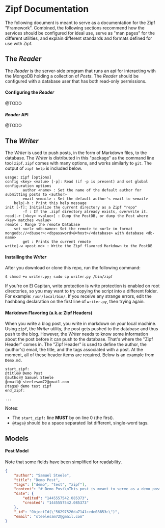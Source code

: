 # Zipf Documentation
The following document is meant to serve as a documentation for the Zipf "Framework". Combined, the following sections recommend how the services should be configured for ideal use, serve as "man pages" for the different utilities, and explain different standards and formats defined for use with Zipf.


## The *Reader*
The *Reader* is the server-side program that runs an api for interacting with the MongoDB holding a collection of *Posts*. The *Reader* should be configured with a database user that has both read-only permissions.

#### Configuring the *Reader*
@TODO

#### *Reader* API
@TODO


## The *Writer*
The *Writer* is used to push posts, in the form of Markdown files, to the database. The *Writer* is distributed in this "package" as the command line tool `zipf`. `zipf` comes with many options, and works similarly to `git`. The output of `zipf help` is included below.
```
usage: zipf [options]
config <key> <value> [-p]: Read (if -p is present) and set global configuration options
    	author <name> : Set the name of the default author for submitting posts to <author>
    	email <email> : Set the default author's email to <email>
    help|-h : Print this help message
init [-f]: Initialize the current directory as a Zipf "repo"
    	-f : If the .zipf directory already exists, overwrite it.
read|-r [<key> <value>] : Dump the PostDB, or dump the Post where <key> matches <value>
remote : Mange the remote Database
	set <url> <db-name>: Set the remote to <url> in format mongodb://<dbuser>:<dbpassword>@<host>/<database> with database <db-name>
    	get : Prints the current remote
write|-w <post.md> : Write the Zipf flavored Markdown to the PostDB
```

#### Installing the *Writer*
After you download or clone this repo, run the following command:
```
$ chmod +x writer.py; sudo cp writer.py /bin/zipf
```
If you're on El Capitan, write protection is write protection is enabled on root directories, so you may want to try copying the script into a different folder. For example: `/usr/local/bin/`. If you receive any strange errors, edit the hashbang declaration on the first line of `writer.py`, then trying again.

#### Markdown Flavoring (a.k.a: Zipf Headers)
When you write a blog post, you write in markdown on your local machine. Using `zipf`, the *Writer* utility, the post gets pushed to the database and thus
push to the blog. However, the *Writer* needs to know some information about the post before it can push to the database. That's where the "Zipf Header" comes in. The "Zipf Header" is used to define the author, the (author's) email, the title, and the tags associated with a post. At the moment, all of these header items are required. Below is an example from `Demo.md`.
```
start_zipf:
@title@ Demo Post
@author@ Samuel Steele
@email@ steelesam72@gmail.com
@tags@ demo test zipf
end_zipf:

...
```
Notes:
* The `start_zipf:` line **MUST** by on line 0 (the first).
* `@tags@` should be a space separated list different, single-word tags.


## Models

#### Post Model
Note that some fields have been simplified for readability.

```json
{
    "author": "Samuel Steele",
    "title": "Demo Post",
    "tags": ["demo", "test", "zipf"],
    "content": "# Demo Post\nThis post is meant to serve as a demo post for the Zipf blogging framework.\nZipf supports all sorts of cool Markdown stuff, so have fun.\n\n# Heading 1\n## Heading 2\n### Heading 3\n#### Heading 4\n##### Heading 5\n###### Heading 6\n\nThis is an example of an `inline` code snippet.\n\n```\n# And this an example of a large block code\n# Hopefully, I can add code highlighting to the MD parser.\n\ndef parse_markdown(file):\n    pass\n    \n```\n\nOr, if you're not much of a coder and more of a blogger, there's also cool stuff like **BOLDS** and *Italics*.\n\nHere's a link to a YouTube [video](https://youtu.be/fCn8zs912OE).",
    "date": {
        "edited": "1445557542.085373",
        "created": "1445557542.085373"
    },
    "_id": "ObjectId(\"56297526da7141cede08853c\")",
    "email": "steelesam72@gmail.com"
}
```
